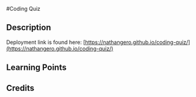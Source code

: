 #Coding Quiz

## Description

Deployment link is found here: [https://nathangero.github.io/coding-quiz/](https://nathangero.github.io/coding-quiz/)

## Learning Points

## Credits